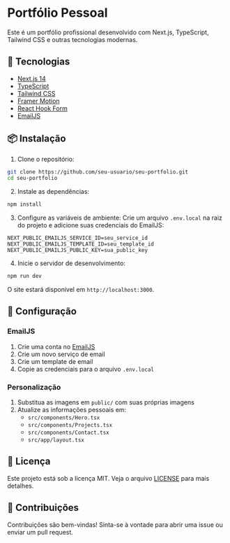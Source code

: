 # Portfólio Pessoal

Este é um portfólio profissional desenvolvido com Next.js, TypeScript, Tailwind CSS e outras tecnologias modernas.

## 🚀 Tecnologias

- [Next.js 14](https://nextjs.org/)
- [TypeScript](https://www.typescriptlang.org/)
- [Tailwind CSS](https://tailwindcss.com/)
- [Framer Motion](https://www.framer.com/motion/)
- [React Hook Form](https://react-hook-form.com/)
- [EmailJS](https://www.emailjs.com/)

## 📦 Instalação

1. Clone o repositório:
```bash
git clone https://github.com/seu-usuario/seu-portfolio.git
cd seu-portfolio
```

2. Instale as dependências:
```bash
npm install
```

3. Configure as variáveis de ambiente:
Crie um arquivo `.env.local` na raiz do projeto e adicione suas credenciais do EmailJS:
```env
NEXT_PUBLIC_EMAILJS_SERVICE_ID=seu_service_id
NEXT_PUBLIC_EMAILJS_TEMPLATE_ID=seu_template_id
NEXT_PUBLIC_EMAILJS_PUBLIC_KEY=sua_public_key
```

4. Inicie o servidor de desenvolvimento:
```bash
npm run dev
```

O site estará disponível em `http://localhost:3000`.

## 🔧 Configuração

### EmailJS

1. Crie uma conta no [EmailJS](https://www.emailjs.com/)
2. Crie um novo serviço de email
3. Crie um template de email
4. Copie as credenciais para o arquivo `.env.local`

### Personalização

1. Substitua as imagens em `public/` com suas próprias imagens
2. Atualize as informações pessoais em:
   - `src/components/Hero.tsx`
   - `src/components/Projects.tsx`
   - `src/components/Contact.tsx`
   - `src/app/layout.tsx`

## 📝 Licença

Este projeto está sob a licença MIT. Veja o arquivo [LICENSE](LICENSE) para mais detalhes.

## 🤝 Contribuições

Contribuições são bem-vindas! Sinta-se à vontade para abrir uma issue ou enviar um pull request.
